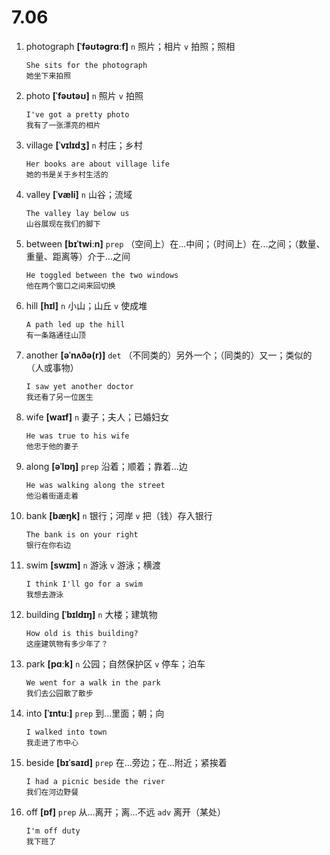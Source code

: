 # 7.06

1. photograph **[ˈfəʊtəɡrɑːf]** `n` 照片；相片 `v` 拍照；照相

   ```
   She sits for the photograph
   她坐下来拍照
   ```

2. photo **[ˈfəʊtəʊ]** `n` 照片 `v` 拍照

   ```
   I've got a pretty photo
   我有了一张漂亮的相片
   ```

3. village **[ˈvɪlɪdʒ]** `n` 村庄；乡村

   ```
   Her books are about village life
   她的书是关于乡村生活的
   ```

4. valley **[ˈvæli]** `n` 山谷；流域

   ```
   The valley lay below us
   山谷展现在我们的脚下
   ```

5. between **[bɪˈtwiːn]** `prep` （空间上）在...中间；（时间上）在...之间；（数量、重量、距离等）介于...之间

   ```
   He toggled between the two windows
   他在两个窗口之间来回切换
   ```

6. hill **[hɪl]** `n` 小山；山丘 `v` 使成堆

   ```
   A path led up the hill
   有一条路通往山顶
   ```

7. another **[əˈnʌðə(r)]** `det` （不同类的）另外一个；（同类的）又一；类似的（人或事物）

   ```
   I saw yet another doctor
   我还看了另一位医生
   ```

8. wife **[waɪf]** `n` 妻子；夫人；已婚妇女

   ```
   He was true to his wife
   他忠于他的妻子
   ```

9. along **[əˈlɒŋ]** `prep` 沿着；顺着；靠着...边

   ```
   He was walking along the street
   他沿着街道走着
   ```

10. bank **[bæŋk]** `n` 银行；河岸 `v` 把（钱）存入银行

    ```
    The bank is on your right
    银行在你右边
    ```

11. swim **[swɪm]** `n` 游泳 `v` 游泳；横渡

    ```
    I think I'll go for a swim
    我想去游泳
    ```

12. building **[ˈbɪldɪŋ]** `n` 大楼；建筑物

    ```
    How old is this building?
    这座建筑物有多少年了？
    ```

13. park **[pɑːk]** `n` 公园；自然保护区 `v` 停车；泊车

    ```
    We went for a walk in the park
    我们去公园散了散步
    ```

14. into **[ˈɪntuː]** `prep` 到...里面；朝；向

    ```
    I walked into town
    我走进了市中心
    ```

15. beside **[bɪˈsaɪd]** `prep` 在...旁边；在...附近；紧挨着

    ```
    I had a picnic beside the river
    我们在河边野餐
    ```

16. off **[ɒf]** `prep` 从...离开；离...不远 `adv` 离开（某处）

    ```
    I'm off duty
    我下班了
    ```
